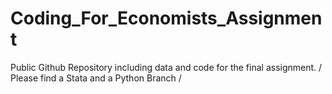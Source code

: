 # Coding_For_Economists_Assignment
Public Github Repository including data and code for the final assignment. / Please find a Stata and a Python Branch /

